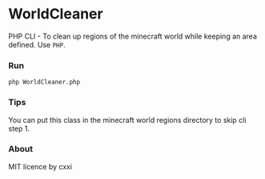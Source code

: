 # WorldCleaner

PHP CLI - To clean up regions of the minecraft world while keeping an area defined. Use `PHP`.

### Run
```shell
php WorldCleaner.php
```

### Tips
You can put this class in the minecraft world regions directory to skip cli step 1.

### About
MIT licence
by cxxi